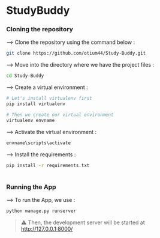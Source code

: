 # StudyBuddy
</div>

### Cloning the repository

--> Clone the repository using the command below :
```bash
git clone https://github.com/otium44/Study-Buddy.git

```

--> Move into the directory where we have the project files : 
```bash
cd Study-Buddy

```

--> Create a virtual environment :
```bash
# Let's install virtualenv first
pip install virtualenv

# Then we create our virtual environment
virtualenv envname

```

--> Activate the virtual environment :
```bash
envname\scripts\activate

```

--> Install the requirements :
```bash
pip install -r requirements.txt

```

#

### Running the App

--> To run the App, we use :
```bash
python manage.py runserver

```

> ⚠ Then, the development server will be started at http://127.0.0.1:8000/

